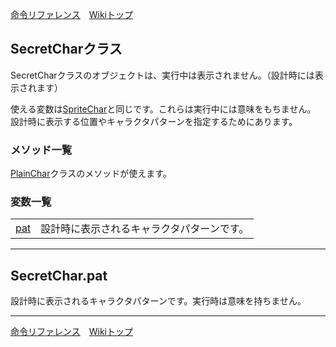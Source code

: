 
[命令リファレンス](./reference)&emsp;[Wikiトップ](./)

<title>命令リファレンス - SecretChar</title>

## SecretCharクラス
SecretCharクラスのオブジェクトは、実行中は表示されません。（設計時には表示されます）

使える変数は[SpriteChar](./rf-spritechar)と同じです。これらは実行中には意味をもちません。 設計時に表示する位置やキャラクタパターンを指定するためにあります。

### メソッド一覧

[PlainChar](./rf-plainchar)クラスのメソッドが使えます。

### 変数一覧

|||
|-|-|
|[pat](#serectcharpat)|設計時に表示されるキャラクタパターンです。|

***

## SecretChar.pat

設計時に表示されるキャラクタパターンです。実行時は意味を持ちません。

***

[命令リファレンス](./reference)&emsp;[Wikiトップ](./)

